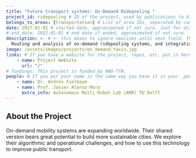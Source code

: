 ```yaml
---
title: "Future transport systems: On-Demand Ridepooling "
project_id: ridepooling # ID of the project, used by publications to display in this project.
belongs_to_areas: [transportation] # List of area IDs, separated by commas.
date: 2017-01-01 # started date, approximated if not sure. Just for display purposes and ordering
# end_date: 2022-01-01 # end date if ended, approximated if not sure.
description: >- # >- this means to ignore newlines until next field. This is the short project description, displayed in the project's card"
  Routing and analysis of on-demand ridepooling systems, and integration into public transport. 
image: /assets/images/projects/on_demand_taxis.jpg
links: # If you have a website for the project, repos, etc. put it here.
    - name: Project Website
      url: "/"
# fundings: This project is funded by NWO-TTW.
people: # If you put your name in the same way you have it in your _people entry, your preferred link will be added. extra_info is optional.
    - name: Dr. Andres Fielbaum
    - name: Prof. Javier Alonso-Mora
      extra_info: Autonomous Multi-Robot Lab (AMR) TU Delft
---
```

<!-- Here you put the main body of the page, in markdown. You can also mix in html, or change this .md to .html -->
<!-- The fields of People, Funding, Links and Publications will be generated automatically -->

## About the Project

On-demand mobility systems are expanding worldwide. Their shared version bears great potential to build more sustainable cities. We explore their algorithmic and operational challenges, and how to use this technology to improve public transport. 
